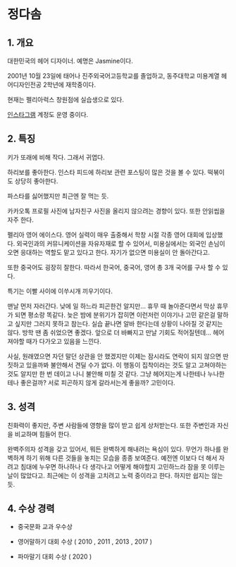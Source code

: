 # 정다솜
## 1. 개요
대한민국의 헤어 디자이너. 예명은 Jasmine이다.

2001년 10월 23일에 태어나 진주외국어고등학교를 졸업하고, 동주대학교 미용계열 헤어디자인전공 2학년에 재학중이다. 

현재는 펠리아럭스 창원점에 실습생으로 있다.

[인스타그램](https://www.instagram.com/hyuninekeo1215/) 계정도 운영 중이다.

## 2. 특징
키가 또래에 비해 작다. 그래서 귀엽다.

하리보를 좋아한다. 인스타 피드에 하리보 관련 포스팅이 많은 것을 볼 수 있다. 떡볶이도 상당히 좋아한다. 

파스타를 싫어했지만 최근엔 잘 먹는 듯.

카카오톡 프로필 사진에 남자친구 사진을 올리지 않으려는 경향이 있다. 또한 안읽씹을 자주 한다.

펠리아 영어 에이스다. 영어 실력이 매우 출중해서 학창 시절 각종 영어 대회에 입상했다. 외국인과의 커뮤니케이션을 자유자재로 할 수 있어서, 미용실에서는 외국인 손님이 오면 응대하는 역할도 맡고 있다고 한다. 자기가 없으면 미용실이 안 돌아간다고.

또한 중국어도 굉장히 잘한다. 따라서 한국어, 중국어, 영어 총 3개 국어를 구사 할 수 있다.

특기는 이빨 사이에 이쑤시개 끼우기이다.

맨날 먼저 자러간다. 낮에 일 하느라 피곤한건 알지만... 휴무 때 놀아준다면서 막상 휴무가 되면 평소랑 똑같다. 늦은 밤에 분위기가 잡히면 이런저런 이야기나 고민 같은걸 말하고 싶지만 그러지 못하고 참는다. 실습 끝나면 알바 한다는데 상황이 나아질 것 같지는 않다. 방학 땐 좀 쉬었으면 좋겠다. 앞으로 더 바빠지고 만날 기회도 적어질텐데... 헤어져야할 때가 다가오고 있음을 느낀다.

사실, 원래였으면 자던 말던 상관을 안 했겠지만 이제는 잠시라도 연락이 되지 않으면 딴 짓하고 있을까봐 불안해서 견딜 수가 없다. 이 행동이 집착이라는 것도 알고 고쳐야하는 것도 알지만 한 번 데이고 나니 불안해 미칠 것 같다. 그냥 헤어지는게 나한테나 누나한테나 좋은걸까? 서로 피곤하지 않게 갈라서는게 좋을까? 고민이다.

## 3. 성격
친화력이 좋지만, 주변 사람들에 영향을 많이 받고 쉽게 상처받는다. 또한 주변인과 자신을 비교하며 힘들어 한다. 

완벽주의자 성격을 갖고 있어서, 뭐든 완벽하게 해내려는 욕심이 있다. 무언가 하나를 완벽하게 하기 위해 다른 것들을 놓치는 모습을 종종 보여준다. 예전엔 이보다 더 해서 자려고 침대에 누우면 하나하나 다 생각나고 어떻게 해야할지 고민하느라 잠을 못 이루는 날이 많았다고. 최근에는 이 성격을 고치려고 노력 중이라고 한다. 하지만 쉽지는 않는 듯.

## 4. 수상 경력
* 중국문화 교과 우수상

* 영어말하기 대회 수상 ( 2010 , 2011 , 2013 , 2017 )

* 파마말기 대회 수상 ( 2020 )